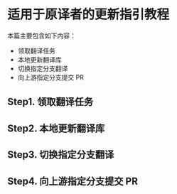# 适用于原译者的更新指引教程

本篇主要包含如下内容：

- 领取翻译任务
- 本地更新翻译库
- 切换指定分支翻译
- 向上游指定分支提交 PR

## Step1. 领取翻译任务


## Step2. 本地更新翻译库


## Step3. 切换指定分支翻译


## Step4. 向上游指定分支提交 PR
